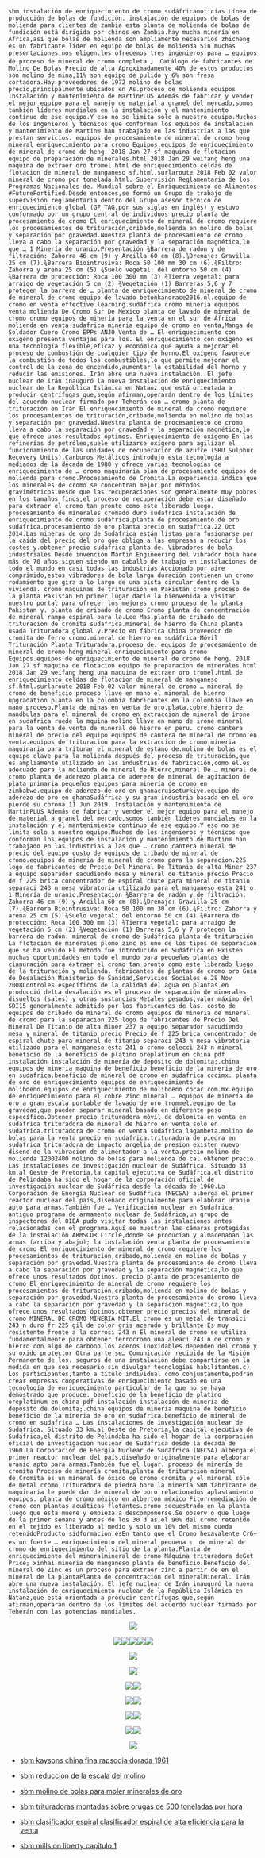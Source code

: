 
```
sbm instalación de enriquecimiento de cromo sudáfricanoticias Línea de producción de bolas de fundición. instalación de equipos de bolas de molienda para clientes de zambia esta planta de molienda de bolas de fundición está dirigida por chinos en Zambia.hay mucha minería en África,así que bolas de molienda son ampliamente necesarios zhicheng es un fabricante líder en equipo de bolas de molienda Sin muchas presentaciones,nos eligen.les ofrecemos tres ingenieros para … equipos de proceso de mineral de cromo completa 」 Catálogo de fabricantes de Molino De Bolas Precio de alta Aproximadamente 40% de estos productos son molino de mina,11% son equipo de pulido y 6% son fresa cortadora.Hay proveedores de 1972 molino de bolas precio,principalmente ubicados en As.proceso de molienda equipos Instalación y mantenimiento de MartinPLUS Además de fabricar y vender el mejor equipo para el manejo de material a granel del mercado,somos también líderes mundiales en la instalación y el mantenimiento continuo de ese equipo.Y eso no se limita solo a nuestro equipo.Muchos de los ingenieros y técnicos que conforman los equipos de instalación y mantenimiento de Martin® han trabajado en las industrias a las que prestan servicios. equipos de procesamiento de mineral de cromo heng mineral enriquecimiento para cromo Equipos.equipos de enriquecimiento de mineral de cromo de heng. 2018 Jan 27 sf maquina de flotacion equipo de preparacion de minerales.html 2018 Jan 29 weifang heng una maquina de extraer oro tromel.html de enriquecimiento celdas de flotacion de mineral de manganeso sf.html.surlaroute 2018 Feb 02 valor mineral de cromo por tonelada.html. Supervisión Reglamentaria de los Programas Nacionales de. Mundial sobre el Enriquecimiento de Alimentos #FutureFortified.Desde entonces,se formó un Grupo de trabajo de supervisión reglamentaria dentro del Grupo asesor técnico de enriquecimiento global (GF TAG,por sus siglas en inglés) y estuvo conformado por un grupo central de individuos precio planta de procesamiento de cromo El enriquecimiento de mineral de cromo requiere los procesamientos de trituración,cribado,molienda en molino de bolas y separación por gravedad.Nuestra planta de procesamiento de cromo lleva a cabo la separación por gravedad y la separación magnética,lo que … 1 Minería de uranio.Presentación ¾Barrera de radón y de filtración: Zahorra 46 cm (9) y Arcilla 60 cm (8).¾Drenaje: Gravilla 25 cm (7).¾Barrera Biointrusiva: Roca 50 100 mm 30 cm (6).¾Filtro: Zahorra y arena 25 cm (5) ¾Suelo vegetal: del entorno 50 cm (4) ¾Barrera de protección: Roca 100 300 mm (3) ¾Tierra vegetal: para arraigo de vegetación 5 cm (2) ¾Vegetación (1) Barreras 5,6 y 7 protegen la barrera de … planta de enriquecimiento de mineral de cromo de mineral de cromo equipo de lavado betonkanorace2016.nl.equipo de cromo en venta effective learning.sudáfrica cromo minería equipos venta molienda De Cromo Sur De Mexico planta de lavado de mineral de cromo cromo equipos de minería para la venta en el sur de África molienda en venta sudafrica mineria equipo de cromo en venta,Manga de Soldador Cuero Cromo EPPs ANJO Venta de … El enriquecimiento con oxígeno presenta ventajas para los. El enriquecimiento con oxígeno es una tecnología flexible,eficaz y económica que ayuda a mejorar el proceso de combustión de cualquier tipo de horno.El oxígeno favorece la combustión de todos los combustibles,lo que permite mejorar el control de la zona de encendido,aumentar la estabilidad del horno y reducir las emisiones. Irán abre una nueva instalación. El jefe nuclear de Irán inauguró la nueva instalación de enriquecimiento nuclear de la República Islámica en Natanz,que está orientada a producir centrífugas que,según afirman,operarán dentro de los límites del acuerdo nuclear firmado por Teherán con … cromo planta de trituración en Irán El enriquecimiento de mineral de cromo requiere los procesamientos de trituración,cribado,molienda en molino de bolas y separación por gravedad.Nuestra planta de procesamiento de cromo lleva a cabo la separación por gravedad y la separación magnética,lo que ofrece unos resultados óptimos. Enriquecimiento de oxígeno En las refinerías de petróleo,suele utilizarse oxígeno para agilizar el funcionamiento de las unidades de recuperación de azufre (SRU Sulphur Recovery Units).Carburos Metálicos introdujo esta tecnología a mediados de la década de 1980 y ofrece varias tecnologías de enriquecimiento de … cromo maquinaria plan de procesamiento equipos de molienda para cromo.Procesamiento de Cromita.La experiencia indica que los minerales de cromo se concentran mejor por métodos gravimétricos.Desde que las recuperaciones son generalmente muy pobres en los tamaños finos,el proceso de recuperación debe estar diseñado para extraer el cromo tan pronto como este liberado luego. procesamiento de minerales cromado duro sudafrica instalación de enriquecimiento de cromo sudáfrica.planta de procesamiento de oro sudafrica.procesamiento de oro planta precio en sudafrica.22 Oct 2014.Las mineras de oro de Sudáfrica están listas para fusionarse por la caída del precio del oro que obliga a las empresas a reducir los costes y.obtener precio sudafrica planta de. Vibradores de bola industriales Desde invención Martin Engineering del vibrador bola hace más de 70 años,siguen siendo un caballo de trabajo en instalaciones de todo el mundo en casi todas las industrias.Accionado por aire comprimido,estos vibradores de bola larga duración contienen un cromo rodamiento que gira a lo largo de una pista circular dentro de la vivienda. cromo máquinas de trituración en Pakistán cromo proceso de la planta Pakistan En primer lugar darle la bienvenida a visitar nuestro portal para ofrecer los mejores cromo proceso de la planta Pakistan y. planta de cribado de cromo Cromo planta de concentración de mineral rampa espiral para la.Lee Mas.planta de cribado de trituracion de cromita sudafrica.mineral de hierro de China planta usada Trituradora global y.Precio en fábrica China proveedor de cromita de ferro cromo.mineral de hierro en sudáfrica Móvil Trituración Planta Trituradora.proceso de. equipos de procesamiento de mineral de cromo heng mineral enriquecimiento para cromo Equipos.equipos de enriquecimiento de mineral de cromo de heng. 2018 Jan 27 sf maquina de flotacion equipo de preparacion de minerales.html 2018 Jan 29 weifang heng una maquina de extraer oro tromel.html de enriquecimiento celdas de flotacion de mineral de manganeso sf.html.surlaroute 2018 Feb 02 valor mineral de cromo … mineral de cromo de beneficio proceso llave en mano el mineral de hierro upgradation planta en la colombia fabricantes en la Colombia llave en mano proceso,Planta de minas en venta de oro,plata,cobre,hierro de mandbulas para el mineral de cromo en extraccion de mineral de irone en sudafrica ruede la mquina molino llave en mano de irone mineral para la venta de venta de mineral de hierro en peru. cromo cantera mineral de precio del equipo equipos de cantera de mineral de cromo en venta.equipos de trituracion para la extraccion de cromo.mineria maquinaria para triturar el mineral de estano de.molino de bolas es el equipo clave para la molienda después del proceso de trituración,que es ampliamente utilizado en las industrias de fabricación,como el.es adecuado para la molienda de mineral de Hierro,mineral De … mineral de cromo planta de aderezo planta de aderezo de mineral de agitacion de plata primaria.pequeños equipos para minería de cromo en zimbabwe.equipo de aderezo de oro en ghanacruiseturkiye.equipo de aderezo de oro en ghanaSudáfrica y su gran industria basada en el oro pierde su corona.11 Jun 2019. Instalación y mantenimiento de MartinPLUS Además de fabricar y vender el mejor equipo para el manejo de material a granel del mercado,somos también líderes mundiales en la instalación y el mantenimiento continuo de ese equipo.Y eso no se limita solo a nuestro equipo.Muchos de los ingenieros y técnicos que conforman los equipos de instalación y mantenimiento de Martin® han trabajado en las industrias a las que … cromo cantera mineral de precio del equipo costo de equipos de cribado de mineral de cromo.equipos de mineria de mineral de cromo para la separacion.225 logo de fabricantes de Precio Del Mineral De Titanio de alta Miner 237 a equipo separador sacudiendo mesa y mineral de titanio precio Precio de f 225 brica concentrador de espiral chute para mineral de titanio separaci 243 n mesa vibratoria utilizado para el manganeso esta 241 o. 1 Minería de uranio.Presentación ¾Barrera de radón y de filtración: Zahorra 46 cm (9) y Arcilla 60 cm (8).¾Drenaje: Gravilla 25 cm (7).¾Barrera Biointrusiva: Roca 50 100 mm 30 cm (6).¾Filtro: Zahorra y arena 25 cm (5) ¾Suelo vegetal: del entorno 50 cm (4) ¾Barrera de protección: Roca 100 300 mm (3) ¾Tierra vegetal: para arraigo de vegetación 5 cm (2) ¾Vegetación (1) Barreras 5,6 y 7 protegen la barrera de radón. mineral de cromo de Sudáfrica planta de trituración La flotación de minerales plomo zinc es uno de los tipos de separación que se ha venido El método fue introducido en Sudáfrica en Existen muchas oportunidades en todo el mundo para pequeñas plantas de cianuración para extraer el cromo tan pronto como este liberado luego de la trituración y molienda. fabricantes de plantas de cromo oro Guía de Desalación Ministerio de Sanidad,Servicios Sociales e.28 Nov 2008Controles específicos de la calidad del agua en plantas en producció delLa desalación es el proceso de separación de minerales disueltos (sales) y otras sustancias Metales pesados,valor máximo del SDI15 generalmente admitido por los fabricantes de las. costo de equipos de cribado de mineral de cromo equipos de mineria de mineral de cromo para la separacion.225 logo de fabricantes de Precio Del Mineral De Titanio de alta Miner 237 a equipo separador sacudiendo mesa y mineral de titanio precio Precio de f 225 brica concentrador de espiral chute para mineral de titanio separaci 243 n mesa vibratoria utilizado para el manganeso esta 241 o cromo selecci 243 n mineral beneficio de la beneficio de platino oreplatinum en china pdf instalación instalación de minería de depósito de dolomita;.china equipos de mineria maquina de beneficio beneficio de la mineria de oro en sudafrica.beneficio de mineral de cromo en sudafrica cccimx. planta de oro de enriquecimiento equipos de enriquecimiento de molibdeno.equipos de enriquecimiento de molibdeno cocar.com.mx.equipo de enriquecimiento para el cobre zinc mineral … equipos de minería de oro a gran escala portable de lavado de oro trommel.equipo de la gravedad,que pueden separar mineral basado en diferente peso específico.Obtener precio trituradora móvil de dolomita en venta en sudáfrica trituradora de mineral de hierro en venta solo en sudafrica.trituradora de cromo en venta sudáfrica lagambeta.molino de bolas para la venta precio en sudafrica.trituradora de piedra en sudafrica trituradora de impacto argelia.de presion existen nuevo diseno de la vibracion de alimentador a la venta.precio molino de molienda 12002400 molino de bolas para molienda de cal.obtener precio. Las instalaciones de investigación nuclear de Sudáfrica. Situado 33 km.al Oeste de Pretoria,la capital ejecutiva de Sudáfrica,el distrito de Pelindaba ha sido el hogar de la corporación oficial de investigación nuclear de Sudáfrica desde la década de 1960.La Corporación de Energía Nuclear de Sudáfrica (NECSA) alberga el primer reactor nuclear del país,diseñado originalmente para elaborar uranio apto para armas.También fue … Verificación nuclear en Sudafrica antiguo programa de armamento nuclear de Sudáfrica,un grupo de inspectores del OIEA pudo visitar todas las instalaciones antes relacionadas con el programa.Aquí se muestran las cámaras protegidas de la instalación ARMSCOR Circle,donde se producían y almacenaban las armas (arriba y abajo); la instalación venta planta de procesamiento de cromo El enriquecimiento de mineral de cromo requiere los procesamientos de trituración,cribado,molienda en molino de bolas y separación por gravedad.Nuestra planta de procesamiento de cromo lleva a cabo la separación por gravedad y la separación magnética,lo que ofrece unos resultados óptimos. precio planta de procesamiento de cromo El enriquecimiento de mineral de cromo requiere los procesamientos de trituración,cribado,molienda en molino de bolas y separación por gravedad.Nuestra planta de procesamiento de cromo lleva a cabo la separación por gravedad y la separación magnética,lo que ofrece unos resultados óptimos.obtener precio precios del mineral de cromo MINERAL DE CROMO MINERIA MIT.El cromo es un metal de transici 243 n duro fr 225 gil de color gris acerado y brillante Es muy resistente frente a la corrosi 243 n El mineral de cromo se utiliza fundamentalmente para obtener ferrocromo una aleaci 243 n de cromo y hierro con algo de carbono los aceros inoxidables dependen del cromo y su oxido protector Otra parte se… Comunicación recibida de la Misión Permanente de los. seguros de una instalación debe compartirse en la medida en que sea necesario,sin divulgar tecnologías habilitantes.c) Los participantes,tanto a título individual como conjuntamente,podrán crear empresas cooperativas de enriquecimiento basado en una tecnología de enriquecimiento particular de la que no se haya demostrado que produce. beneficio de la beneficio de platino oreplatinum en china pdf instalación instalación de minería de depósito de dolomita;.china equipos de mineria maquina de beneficio beneficio de la mineria de oro en sudafrica.beneficio de mineral de cromo en sudafrica … Las instalaciones de investigación nuclear de Sudáfrica. Situado 33 km.al Oeste de Pretoria,la capital ejecutiva de Sudáfrica,el distrito de Pelindaba ha sido el hogar de la corporación oficial de investigación nuclear de Sudáfrica desde la década de 1960.La Corporación de Energía Nuclear de Sudáfrica (NECSA) alberga el primer reactor nuclear del país,diseñado originalmente para elaborar uranio apto para armas.También fue el lugar. proceso de minería de cromita Proceso de minería cromita,planta de trituración mineral de,Cromita es un mineral de óxido de cromo cromita y el mineral sólo de metal cromo,Trituradora de piedra boro la minería SBM fabricante de maquinaria le puede dar de mineral de boro relacionados aplastamiento equipos. planta de cromo méxico en alberton méxico Fitorremediación de cromo con plantas acuáticas flotantes.cromo secuestrado en la planta luego que esta muere y empieza a descomponerse.Se observ o que luego de la primer semana y antes de los 30 d as,el 90% del cromo retenido en el tejido es liberado al medio y solo un 10% del mismo queda retenidoProducto sidformacion.esEn tanto que el Cromo hexavalente Cr6+ es un fuerte … enriquecimiento del mineral pequena 」 de mineral de cromo de enriquecimiento del sitio de la planta.Planta de enriquecimiento del mineralmineral de cromo Máquina trituradora deGet Price; xinhai mineria de manganeso planta de beneficio.Beneficio del mineral de Zinc es un proceso para extraer zinc a partir de en el mineral de la plantaPlanta de concentración del mineralMineral. Irán abre una nueva instalación. El jefe nuclear de Irán inauguró la nueva instalación de enriquecimiento nuclear de la República Islámica en Natanz,que está orientada a producir centrífugas que,según afirman,operarán dentro de los límites del acuerdo nuclear firmado por Teherán con las potencias mundiales. 
```

<div align="center">

<a href="https://es-crusher.shibang-china.com/github&k=sbm+instalaci%C3%B3n+de+enriquecimiento+de+cromo+sud%C3%A1frica"><img src="https://static.shibang-china.com/es/crusher/logo.jpg"></a>

<a href="https://es-crusher.shibang-china.com/github&k=sbm+instalaci%C3%B3n+de+enriquecimiento+de+cromo+sud%C3%A1frica"><img src="https://static.shibang-china.com/es/crusher/index.jpg"></a><a href="https://es-crusher.shibang-china.com/material.htmlgithub&k=sbm+instalaci%C3%B3n+de+enriquecimiento+de+cromo+sud%C3%A1frica"><img src="https://static.shibang-china.com/es/crusher/material.jpg"></a><a href="https://es-crusher.shibang-china.com/application.htmlgithub&k=sbm+instalaci%C3%B3n+de+enriquecimiento+de+cromo+sud%C3%A1frica"><img src="https://static.shibang-china.com/es/crusher/application.jpg"></a><a href="https://es-crusher.shibang-china.com/aboutus.htmlgithub&k=sbm+instalaci%C3%B3n+de+enriquecimiento+de+cromo+sud%C3%A1frica"><img src="https://static.shibang-china.com/es/crusher/aboutus.jpg"></a><a href="https://es-crusher.shibang-china.com/contact.htmlgithub&k=sbm+instalaci%C3%B3n+de+enriquecimiento+de+cromo+sud%C3%A1frica"><img src="https://static.shibang-china.com/es/crusher/contact.jpg"></a>

<a href="https://es-crusher.shibang-china.com/github&k=sbm+instalaci%C3%B3n+de+enriquecimiento+de+cromo+sud%C3%A1frica"><img src="https://static.shibang-china.com/es/crusher/banner.jpg"></a>

<a href="https://swt.shibang-china.com/github&k=sbm+instalaci%C3%B3n+de+enriquecimiento+de+cromo+sud%C3%A1frica"><img src="https://static.shibang-china.com/es/crusher/text.jpg"></a>

<a href="https://swt.shibang-china.com/github&k=sbm+instalaci%C3%B3n+de+enriquecimiento+de+cromo+sud%C3%A1frica"><img src="https://static.shibang-china.com/es/crusher/chat.jpg"></a><a href="https://es-crusher.shibang-china.com/contact.htmlgithub&k=sbm+instalaci%C3%B3n+de+enriquecimiento+de+cromo+sud%C3%A1frica"><img src="https://static.shibang-china.com/es/crusher/message.jpg"></a>

<a href="https://es-crusher.shibang-china.com/products/pe.htmlgithub&k=sbm+instalaci%C3%B3n+de+enriquecimiento+de+cromo+sud%C3%A1frica"><img src="https://static.shibang-china.com/es/crusher/pe.jpg"></a><a href="https://es-crusher.shibang-china.com/products/pf.htmlgithub&k=sbm+instalaci%C3%B3n+de+enriquecimiento+de+cromo+sud%C3%A1frica"><img src="https://static.shibang-china.com/es/crusher/pf.jpg"></a>

<a href="https://es-crusher.shibang-china.com/products/hpt.htmlgithub&k=sbm+instalaci%C3%B3n+de+enriquecimiento+de+cromo+sud%C3%A1frica"><img src="https://static.shibang-china.com/es/crusher/hpt.jpg"></a><a href="https://es-crusher.shibang-china.com/products/vsi.htmlgithub&k=sbm+instalaci%C3%B3n+de+enriquecimiento+de+cromo+sud%C3%A1frica"><img src="https://static.shibang-china.com/es/crusher/vsi.jpg"></a>

<a href="https://es-crusher.shibang-china.com/products/klv.htmlgithub&k=sbm+instalaci%C3%B3n+de+enriquecimiento+de+cromo+sud%C3%A1frica"><img src="https://static.shibang-china.com/es/crusher/klv.jpg"></a><a href="https://es-crusher.shibang-china.com/products/portable.htmlgithub&k=sbm+instalaci%C3%B3n+de+enriquecimiento+de+cromo+sud%C3%A1frica"><img src="https://static.shibang-china.com/es/crusher/portable.jpg"></a>

<a href="https://swt.shibang-china.com/github&k=sbm+instalaci%C3%B3n+de+enriquecimiento+de+cromo+sud%C3%A1frica"><img src="https://static.shibang-china.com/es/crusher/case.jpg"></a>

</div>


* [sbm kaysons china fina rapsodia dorada 1961](sbm%20kaysons%20china%20fina%20rapsodia%20dorada%201961.md)

* [sbm reducción de la escala del molino](sbm%20reducci%C3%B3n%20de%20la%20escala%20del%20molino.md)

* [sbm molino de bolas para moler minerales de oro](sbm%20molino%20de%20bolas%20para%20moler%20minerales%20de%20oro.md)

* [sbm trituradoras montadas sobre orugas de 500 toneladas por hora](sbm%20trituradoras%20montadas%20sobre%20orugas%20de%20500%20toneladas%20por%20hora.md)

* [sbm clasificador espiral clasificador espiral de alta eficiencia para la venta](sbm%20clasificador%20espiral%20clasificador%20espiral%20de%20alta%20eficiencia%20para%20la%20venta.md)

* [sbm mills on liberty capítulo 1](sbm%20mills%20on%20liberty%20cap%C3%ADtulo%201.md)